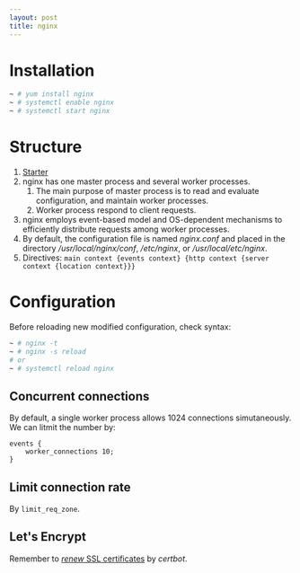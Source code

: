 ```yaml
---
layout: post
title: nginx
---
```


# Installation

```bash
~ # yum install nginx
~ # systemctl enable nginx
~ # systemctl start nginx
```

# Structure

1. [Starter](https://nginx.org/en/docs/beginners_guide.html)
2. nginx has one master process and several worker processes.
   1. The main purpose of master process is to read and evaluate configuration, and maintain worker processes.
   2. Worker process respond to client requests.
3. nginx employs event-based model and OS-dependent mechanisms to efficiently distribute requests among worker processes.
4. By default, the configuration file is named *nginx.conf* and placed in the directory */usr/local/nginx/conf*, */etc/nginx*, or */usr/local/etc/nginx*.
5. Directives: `main context {events context} {http context {server context {location context}}}`

# Configuration

Before reloading new modified configuration, check syntax:

```bash
~ # nginx -t
~ # nginx -s reload
# or
~ # systemctl reload nginx
```

## Concurrent connections

By default, a single worker process allows 1024 connections simutaneously. We can litmit the number by:

```
events {
    worker_connections 10;
}
```

## Limit connection rate

By `limit_req_zone`.

## Let's Encrypt

Remember to [*renew* SSL certificates](/2015/10/10/irc/) by *certbot*.
